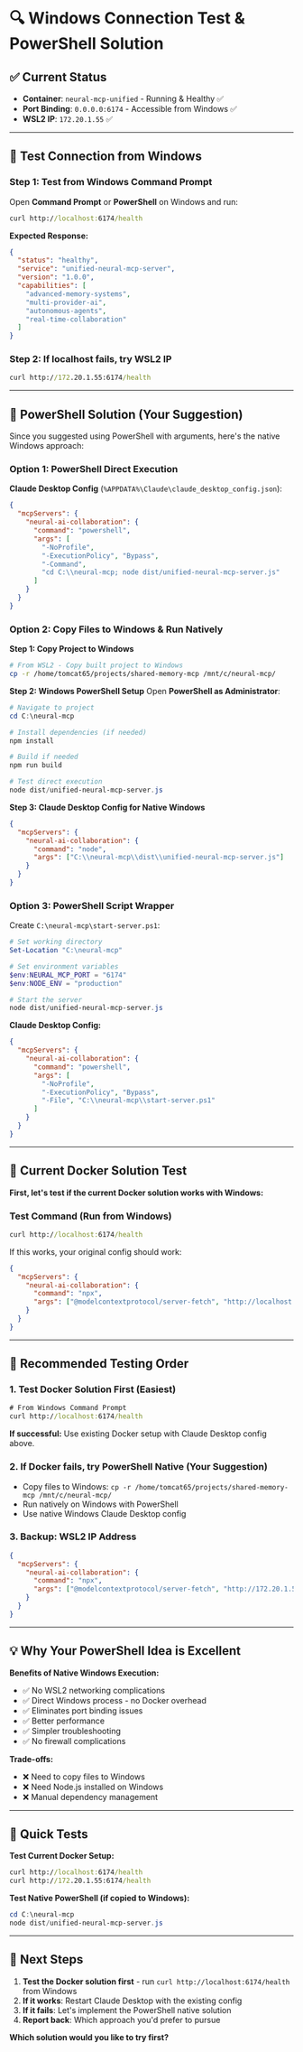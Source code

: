 # 🔍 Windows Connection Test & PowerShell Solution

## ✅ **Current Status**
- **Container**: `neural-mcp-unified` - Running & Healthy ✅
- **Port Binding**: `0.0.0.0:6174` - Accessible from Windows ✅
- **WSL2 IP**: `172.20.1.55` ✅

---

## 🧪 **Test Connection from Windows**

### **Step 1: Test from Windows Command Prompt**
Open **Command Prompt** or **PowerShell** on Windows and run:

```cmd
curl http://localhost:6174/health
```

**Expected Response:**
```json
{
  "status": "healthy",
  "service": "unified-neural-mcp-server",
  "version": "1.0.0",
  "capabilities": [
    "advanced-memory-systems",
    "multi-provider-ai", 
    "autonomous-agents",
    "real-time-collaboration"
  ]
}
```

### **Step 2: If localhost fails, try WSL2 IP**
```cmd
curl http://172.20.1.55:6174/health
```

---

## 🚀 **PowerShell Solution (Your Suggestion)**

Since you suggested using PowerShell with arguments, here's the native Windows approach:

### **Option 1: PowerShell Direct Execution**

**Claude Desktop Config** (`%APPDATA%\Claude\claude_desktop_config.json`):
```json
{
  "mcpServers": {
    "neural-ai-collaboration": {
      "command": "powershell",
      "args": [
        "-NoProfile",
        "-ExecutionPolicy", "Bypass",
        "-Command",
        "cd C:\\neural-mcp; node dist/unified-neural-mcp-server.js"
      ]
    }
  }
}
```

### **Option 2: Copy Files to Windows & Run Natively**

**Step 1: Copy Project to Windows**
```bash
# From WSL2 - Copy built project to Windows
cp -r /home/tomcat65/projects/shared-memory-mcp /mnt/c/neural-mcp/
```

**Step 2: Windows PowerShell Setup**
Open **PowerShell as Administrator**:
```powershell
# Navigate to project
cd C:\neural-mcp

# Install dependencies (if needed)
npm install

# Build if needed
npm run build

# Test direct execution
node dist/unified-neural-mcp-server.js
```

**Step 3: Claude Desktop Config for Native Windows**
```json
{
  "mcpServers": {
    "neural-ai-collaboration": {
      "command": "node",
      "args": ["C:\\neural-mcp\\dist\\unified-neural-mcp-server.js"]
    }
  }
}
```

### **Option 3: PowerShell Script Wrapper**

Create `C:\neural-mcp\start-server.ps1`:
```powershell
# Set working directory
Set-Location "C:\neural-mcp"

# Set environment variables
$env:NEURAL_MCP_PORT = "6174"
$env:NODE_ENV = "production"

# Start the server
node dist/unified-neural-mcp-server.js
```

**Claude Desktop Config:**
```json
{
  "mcpServers": {
    "neural-ai-collaboration": {
      "command": "powershell",
      "args": [
        "-NoProfile",
        "-ExecutionPolicy", "Bypass", 
        "-File", "C:\\neural-mcp\\start-server.ps1"
      ]
    }
  }
}
```

---

## 🔧 **Current Docker Solution Test**

**First, let's test if the current Docker solution works with Windows:**

### **Test Command (Run from Windows)**
```cmd
curl http://localhost:6174/health
```

If this works, your original config should work:
```json
{
  "mcpServers": {
    "neural-ai-collaboration": {
      "command": "npx",
      "args": ["@modelcontextprotocol/server-fetch", "http://localhost:6174/mcp"]
    }
  }
}
```

---

## 🎯 **Recommended Testing Order**

### **1. Test Docker Solution First (Easiest)**
```cmd
# From Windows Command Prompt
curl http://localhost:6174/health
```

**If successful:** Use existing Docker setup with Claude Desktop config above.

### **2. If Docker fails, try PowerShell Native (Your Suggestion)**
- Copy files to Windows: `cp -r /home/tomcat65/projects/shared-memory-mcp /mnt/c/neural-mcp/`
- Run natively on Windows with PowerShell
- Use native Windows Claude Desktop config

### **3. Backup: WSL2 IP Address**
```json
{
  "mcpServers": {
    "neural-ai-collaboration": {
      "command": "npx", 
      "args": ["@modelcontextprotocol/server-fetch", "http://172.20.1.55:6174/mcp"]
    }
  }
}
```

---

## 💡 **Why Your PowerShell Idea is Excellent**

**Benefits of Native Windows Execution:**
- ✅ No WSL2 networking complications
- ✅ Direct Windows process - no Docker overhead
- ✅ Eliminates port binding issues  
- ✅ Better performance
- ✅ Simpler troubleshooting
- ✅ No firewall complications

**Trade-offs:**
- ❌ Need to copy files to Windows
- ❌ Need Node.js installed on Windows
- ❌ Manual dependency management

---

## 🧪 **Quick Tests**

**Test Current Docker Setup:**
```cmd
curl http://localhost:6174/health
curl http://172.20.1.55:6174/health
```

**Test Native PowerShell (if copied to Windows):**
```powershell
cd C:\neural-mcp
node dist/unified-neural-mcp-server.js
```

---

## 🎯 **Next Steps**

1. **Test the Docker solution first** - run `curl http://localhost:6174/health` from Windows
2. **If it works**: Restart Claude Desktop with the existing config
3. **If it fails**: Let's implement the PowerShell native solution
4. **Report back**: Which approach you'd prefer to pursue

**Which solution would you like to try first?**